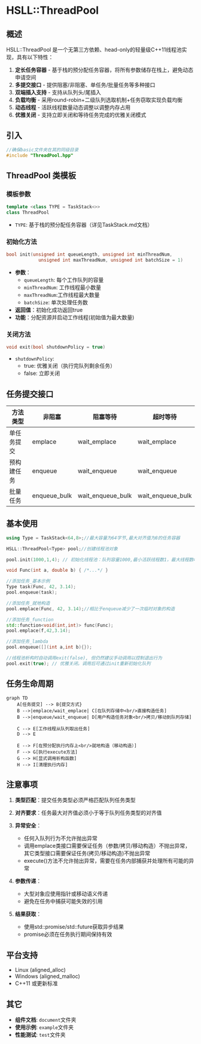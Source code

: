 # HSLL::ThreadPool

## 概述
HSLL::ThreadPool 是一个无第三方依赖、head-only的轻量级C++11线程池实现，具有以下特性：

1. **定长任务容器** - 基于栈的预分配任务容器，将所有参数储存在栈上，避免动态申请空间
2. **多提交接口** - 提供阻塞/非阻塞、单任务/批量任务等多种接口
3. **双端插入支持** - 支持从队列头/尾插入
4. **负载均衡** - 采用round-robin+二级队列选取机制+任务窃取实现负载均衡
5. **动态线程** - 活跃线程数量动态调整以调整内存占用
6. **优雅关闭** - 支持立即关闭和等待任务完成的优雅关闭模式

## 引入
```cpp
//确保basic文件夹在其的同级目录
#include "ThreadPool.hpp"
```

## ThreadPool 类模板

### 模板参数
```cpp
template <class TYPE = TaskStack<>>
class ThreadPool
```
- `TYPE`: 基于栈的预分配任务容器（详见TaskStack.md文档）

### 初始化方法
```cpp
bool init(unsigned int queueLength, unsigned int minThreadNum,
            unsigned int maxThreadNum, unsigned int batchSize = 1)
```
- **参数**：
  - `queueLength`: 每个工作队列的容量
  - `minThreadNum`: 工作线程最小数量
  - `maxThreadNum`:工作线程最大数量
  - `batchSize`: 单次处理任务数
- **返回值**：初始化成功返回true
- **功能**：分配资源并启动工作线程(初始值为最大数量)

### 关闭方法
```cpp
void exit(bool shutdownPolicy = true)
```
- `shutdownPolicy`: 
  - true: 优雅关闭（执行完队列剩余任务）
  - false: 立即关闭

## 任务提交接口

| 方法类型      | 非阻塞      | 阻塞等待    | 超时等待      |
|-------------|------------|------------|--------------|
| 单任务提交    | emplace    | wait_emplace| wait_emplace |
| 预构建任务   | enqueue     | wait_enqueue| wait_enqueue  |
| 批量任务     | enqueue_bulk| wait_enqueue_bulk | wait_enqueue_bulk |


## 基本使用
```cpp
using Type = TaskStack<64,8>;//最大容量为64字节,最大对齐值为8的任务容器

HSLL::ThreadPool<Type> pool;//创建线程池对象

pool.init(1000,1,4); // 初始化线程池：队列容量1000,最小活跃线程数1，最大线程数4

void Func(int a, double b) { /*...*/ }

//添加任务_基本示例
Type task(Func, 42, 3.14);
pool.enqueue(task);

//添加任务_就地构造
pool.emplace(Func, 42, 3.14);//相比于enqueue减少了一次临时对象的构造

//添加任务_function
std::function<void(int,int)> func(Func);
pool.emplace(f,42,3.14);

//添加任务_lambda
pool.enqueue([](int a,int b){});

//线程池析构时自动调用exit(false), 但仍然建议手动调用以控制退出行为
pool.exit(true); // 优雅关闭。调用后可通过init重新初始化队列
```

## 任务生命周期
```mermaid
graph TD
    A[任务提交] --> B{提交方式}
    B -->|emplace/wait_emplace| C[在队列存储中<br/>直接构造任务]
    B -->|enqueue/wait_enqueue| D[用户构造任务对象<br/>拷贝/移动到队列存储]
    
    C --> E[工作线程从队列取出任务]
    D --> E
    
    E --> F[在预分配执行内存上<br/>就地构造（移动构造）]
    F --> G[执行execute方法]
    G --> H[显式调用析构函数]
    H --> I[清理执行内存]
```

## 注意事项
1. **类型匹配**：提交任务类型必须严格匹配队列任务类型
2. **对齐要求**：任务最大对齐值必须小于等于队列任务类型的对齐值
3. **异常安全**：
   - 任何入队列行为不允许抛出异常
   - 调用emplace类接口需要保证任务（参数/拷贝/移动构造）不抛出异常，其它类型接口需要保证任务(拷贝/移动构造)不抛出异常
   - execute()方法不允许抛出异常，需要在任务内部捕获并处理所有可能的异常

4. **参数传递**：
   - 大型对象应使用指针或移动语义传递
   - 避免在任务中捕获可能失效的引用
5. **结果获取**：
   - 使用std::promise/std::future获取异步结果
   - promise必须在任务执行期间保持有效

## 平台支持
- Linux (aligned_alloc)
- Windows (aligned_malloc)
- C++11 或更新标准

## 其它
- **组件文档**: `document`文件夹
- **使用示例**: `example`文件夹
- **性能测试**: `test`文件夹
